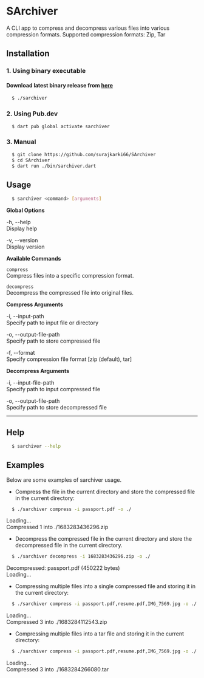 # SArchiver

A CLI app to compress and decompress various files into various compression formats. Supported compression formats: Zip, Tar 

## Installation

### 1. Using binary executable

#### Download latest binary release from [here](https://github.com/surajkarki66/SArchiver/releases/tag/sarchiver0.0.3)

```bash
  $ ./sarchiver
```
### 2. Using Pub.dev

```bash
  $ dart pub global activate sarchiver
```

### 3. Manual

```bash
  $ git clone https://github.com/surajkarki66/SArchiver
  $ cd SArchiver
  $ dart run ./bin/sarchiver.dart
```

## Usage

```bash
  $ sarchiver <command> [arguments]
```

**Global Options**

-h, --help<br>
Display help

-v, --version<br>
Display version


**Available Commands**

`compress`<br>
Compress files into a specific compression format.

`decompress`<br>
Decompress the compressed file into original files.

**Compress Arguments**

-i, --input-path<br>
Specify path to input file or directory

-o, --output-file-path<br>
Specify path to store compressed file

-f, --format<br>
Specify compression file format [zip (default), tar]

**Decompress Arguments**

-i, --input-file-path<br>
Specify path to input compressed file

-o, --output-file-path<br>
Specify path to store decompressed file


---

## Help

```bash
  $ sarchiver --help
```

## Examples

Below are some examples of sarchiver usage.

- Compress the file in the current directory and store the compressed file in the current directory:

```bash
  $ ./sarchiver compress -i passport.pdf -o ./
```

Loading...<br>
Compressed 1  into ./1683283436296.zip

- Decompress the compressed file in the current directory and store the decompressed file in the current directory.

```bash
  $ ./sarchiver decompress -i 1683283436296.zip -o ./
```

Decompressed: passport.pdf (450222 bytes)<br>
Loading...

- Compressing multiple files into a single compressed file and storing it in the current directory:

```bash
  $ ./sarchiver compress -i passport.pdf,resume.pdf,IMG_7569.jpg -o ./
```

Loading...<br>
Compressed 3  into ./1683284112543.zip

- Compressing multiple files into a tar file and storing it in the current directory:


```bash
  $ ./sarchiver compress -i passport.pdf,resume.pdf,IMG_7569.jpg -o ./ -f tar
```

Loading...<br>
Compressed 3  into ./1683284266080.tar